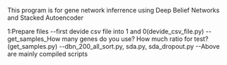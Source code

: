 This program is for gene network inferrence using Deep Belief Networks and Stacked Autoencoder

1:Prepare files
  --first devide csv file into 1 and 0(devide_csv_file.py)
  --get_samples_How many genes do you use? How much ratio for test?(get_samples.py)
  --dbn_200_all_sort.py, sda.py, sda_dropout.py 
  --Above are mainly compiled scripts
